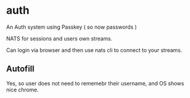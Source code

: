# auth

An Auth system using Passkey ( so now passwords )

NATS for sessions and users own streams.

Can login via browser and then use nats cli to connect to your streams.

## Autofill

Yes, so user does not need to rememebr their username, and OS shows nice chrome.






